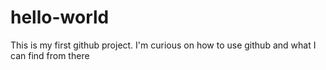 # hello-world
This is my first github project. I'm curious  on how to use github and what I can find from there
